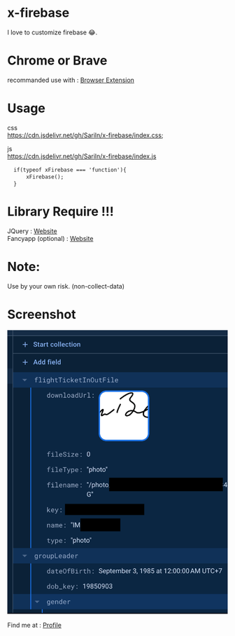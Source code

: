 # x-firebase
I love to customize firebase 😂.
# Chrome or Brave
recommanded use with : [Browser Extension](https://tenrabbits.github.io/user-js-css-docs)

# Usage

css <br />
https://cdn.jsdelivr.net/gh/Sariln/x-firebase/index.css;

js <br />
https://cdn.jsdelivr.net/gh/Sariln/x-firebase/index.js
```
  if(typeof xFirebase === 'function'){
      xFirebase();
  }
```

# Library Require !!!
JQuery : [Website](https://jquery.com)<br />
Fancyapp (optional) : [Website](https://fancyapps.com/fancybox)

# Note:
Use by your own risk.
(non-collect-data)

# Screenshot
  ![Screenshot](https://github.com/Sariln/x-firebase/blob/main/screenshot.png)

Find me at : [Profile](https://x.com/tt_lysari)
